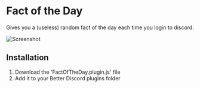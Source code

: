 # Fact of the Day
Gives you a (useless) random fact of the day each time you login to discord.

![Screenshot](https://nyx.hep.gg/IoUPwS9du)


## Installation
1. Download the 'FactOfTheDay.plugin.js' file
2. Add it to your Better Discord plugins folder